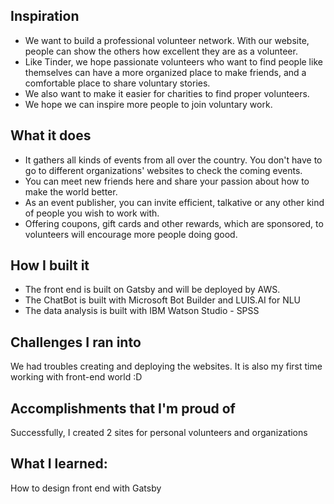 ## Inspiration
* We want to build a professional volunteer network. With our website, people can show the others how excellent they are as a volunteer.       
* Like Tinder, we hope passionate volunteers who want to find people like themselves can have a more organized place to make friends, and a comfortable place to share voluntary stories.       
* We also want to make it easier for charities to find proper volunteers.
* We hope we can inspire more people to join voluntary work.

## What it does
 * It gathers all kinds of events from all over the country. You don't have to go to different organizations' websites to check the coming events.
 * You can meet new friends here and share your passion about how to make the world better.
 * As an event publisher, you can invite efficient, talkative or any other kind of people you wish to work with.
 * Offering coupons, gift cards and other rewards, which are sponsored, to volunteers will encourage more people doing good.

## How I built it
* The front end is built on Gatsby and will be deployed by AWS.
* The ChatBot is built with Microsoft Bot Builder and LUIS.AI for NLU
* The data analysis is built with IBM Watson Studio - SPSS

## Challenges I ran into
We had troubles creating and deploying the websites. It is also my first time working with front-end world :D

## Accomplishments that I'm proud of
Successfully, I created 2 sites for personal volunteers and organizations

## What I learned:
How to design front end with Gatsby
